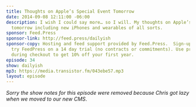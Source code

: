 ```yaml
---
title: Thoughts on Apple’s Special Event Tomorrow
date: 2014-09-08 12:11:00 -06:00
description: I wish I could say more… so I will. My thoughts on Apple’s special event
  tomorrow including new iPhones and wearables of all sorts.
sponsor: Feed.Press
sponsor-link: http://feed.press/dailyish
sponsor-copy: Hosting and feed support provided by Feed.Press.  Sign-up today and
  try FeedPress on a 14 day trial (no contracts or commitments). Use promo code "dailyish"
  during checkout to get 10% off your first year.
episode: 34
show: dailyish
mp3: https://media.transistor.fm/043ebe57.mp3
layout: episode
---
```


<em>Sorry the show notes for this episode were removed because Chris got lazy when we moved to our new CMS</em>.
